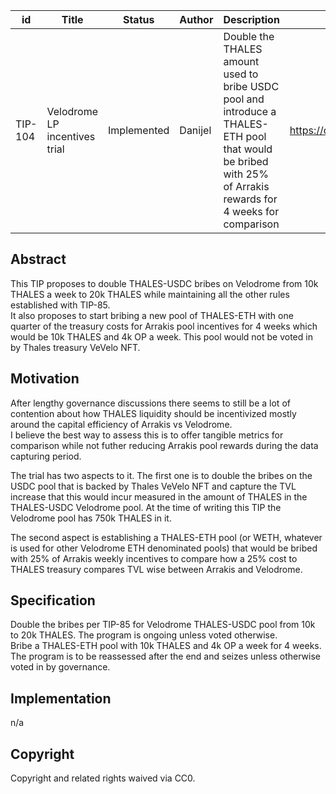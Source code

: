 | id | Title | Status | Author | Description | Discussions to | Created |
| ----------- | ----------- | ----------- | ----------- | ----------- | ----------- | ----------- |
| TIP-104 | Velodrome LP incentives trial| Implemented | Danijel | Double the THALES amount used to bribe USDC pool and introduce a THALES-ETH pool that would be bribed with 25% of Arrakis rewards for 4 weeks for comparison  | https://discord.gg/rPpPcMXSeU | 2022-11-18


## Abstract

This TIP proposes to double THALES-USDC bribes on Velodrome from 10k THALES a week to 20k THALES while maintaining all the other rules established with TIP-85.  
It also proposes to start bribing a new pool of THALES-ETH with one quarter of the treasury costs for Arrakis pool incentives for 4 weeks which would be 10k THALES and 4k OP a week. This pool would not be voted in by Thales treasury VeVelo NFT.
 
## Motivation
 
After lengthy governance discussions there seems to still be a lot of contention about how THALES liquidity should be incentivized mostly around the capital efficiency of Arrakis vs Velodrome.  
I believe the best way to assess this is to offer tangible metrics for comparison while not futher reducing Arrakis pool rewards during the data capturing period.    

The trial has two aspects to it.  The first one is to double the bribes on the USDC pool that is backed by Thales VeVelo NFT and capture the TVL increase that this would incur measured in the amount of THALES in the THALES-USDC Velodrome pool. At the time of writing this TIP the Velodrome pool has 750k THALES in it.  

The second aspect is establishing a THALES-ETH pool (or WETH, whatever is used for other Velodrome ETH denominated pools) that would be bribed with 25% of Arrakis weekly incentives to compare how a 25% cost to THALES treasury compares TVL wise between Arrakis and Velodrome.   

## Specification 

Double the bribes per TIP-85 for Velodrome THALES-USDC pool from 10k to 20k THALES. The program is ongoing unless voted otherwise.    
Bribe a THALES-ETH pool with 10k THALES and 4k OP a week for 4 weeks. The program is to be reassessed after the end and seizes unless otherwise voted in by governance.  

## Implementation

n/a

## Copyright
 
Copyright and related rights waived via CC0.
